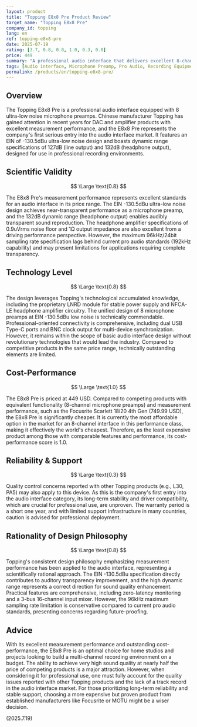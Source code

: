 ```yaml
---
layout: product
title: "Topping E8x8 Pre Product Review"
target_name: "Topping E8x8 Pre"
company_id: topping
lang: en
ref: topping-e8x8-pre
date: 2025-07-19
rating: [3.7, 0.8, 0.8, 1.0, 0.3, 0.8]
price: 449
summary: "A professional audio interface that delivers excellent 8-channel recording performance at a phenomenal cost-performance, though with reliability concerns."
tags: [Audio interface, Microphone Preamp, Pro Audio, Recording Equipment, USB-C]
permalink: /products/en/topping-e8x8-pre/
---
```

## Overview

The Topping E8x8 Pre is a professional audio interface equipped with 8 ultra-low noise microphone preamps. Chinese manufacturer Topping has gained attention in recent years for DAC and amplifier products with excellent measurement performance, and the E8x8 Pre represents the company's first serious entry into the audio interface market. It features an EIN of -130.5dBu ultra-low noise design and boasts dynamic range specifications of 127dB (line output) and 132dB (headphone output), designed for use in professional recording environments.

## Scientific Validity

$$ \Large \text{0.8} $$

The E8x8 Pre's measurement performance represents excellent standards for an audio interface in its price range. The EIN -130.5dBu ultra-low noise design achieves near-transparent performance as a microphone preamp, and the 132dB dynamic range (headphone output) enables audibly transparent sound reproduction. The headphone amplifier specifications of 0.9uVrms noise floor and 1Ω output impedance are also excellent from a driving performance perspective. However, the maximum 96kHz/24bit sampling rate specification lags behind current pro audio standards (192kHz capability) and may present limitations for applications requiring complete transparency.

## Technology Level

$$ \Large \text{0.8} $$

The design leverages Topping's technological accumulated knowledge, including the proprietary LNRD module for stable power supply and NFCA-LE headphone amplifier circuitry. The unified design of 8 microphone preamps at EIN -130.5dBu low noise is technically commendable. Professional-oriented connectivity is comprehensive, including dual USB Type-C ports and BNC clock output for multi-device synchronization. However, it remains within the scope of basic audio interface design without revolutionary technologies that would lead the industry. Compared to competitive products in the same price range, technically outstanding elements are limited.

## Cost-Performance

$$ \Large \text{1.0} $$

The E8x8 Pre is priced at 449 USD. Compared to competing products with equivalent functionality (8-channel microphone preamps) and measurement performance, such as the Focusrite Scarlett 18i20 4th Gen (749.99 USD), the E8x8 Pre is significantly cheaper. It is currently the most affordable option in the market for an 8-channel interface in this performance class, making it effectively the world's cheapest. Therefore, as the least expensive product among those with comparable features and performance, its cost-performance score is 1.0.

## Reliability & Support

$$ \Large \text{0.3} $$

Quality control concerns reported with other Topping products (e.g., L30, PA5) may also apply to this device. As this is the company's first entry into the audio interface category, its long-term stability and driver compatibility, which are crucial for professional use, are unproven. The warranty period is a short one year, and with limited support infrastructure in many countries, caution is advised for professional deployment.

## Rationality of Design Philosophy

$$ \Large \text{0.8} $$

Topping's consistent design philosophy emphasizing measurement performance has been applied to the audio interface, representing a scientifically rational approach. The EIN -130.5dBu specification directly contributes to auditory transparency improvement, and the high dynamic range represents a correct direction for sound quality enhancement. Practical features are comprehensive, including zero-latency monitoring and a 3-bus 16-channel input mixer. However, the 96kHz maximum sampling rate limitation is conservative compared to current pro audio standards, presenting concerns regarding future-proofing.

## Advice

With its excellent measurement performance and outstanding cost-performance, the E8x8 Pre is an optimal choice for home studios and projects looking to build a multi-channel recording environment on a budget. The ability to achieve very high sound quality at nearly half the price of competing products is a major attraction. However, when considering it for professional use, one must fully account for the quality issues reported with other Topping products and the lack of a track record in the audio interface market. For those prioritizing long-term reliability and stable support, choosing a more expensive but proven product from established manufacturers like Focusrite or MOTU might be a wiser decision.

(2025.7.19)